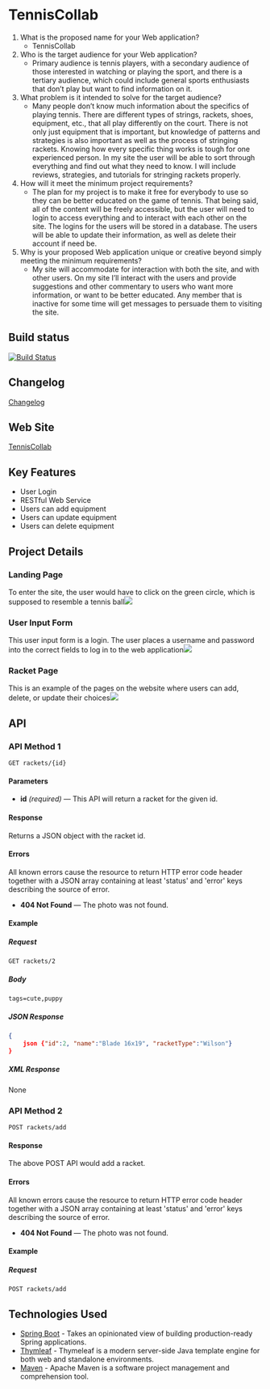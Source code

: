 # TennisCollab

1.	What is the proposed name for your Web application?
	- TennisCollab
2.	Who is the target audience for your Web application?
	- Primary audience is tennis players, with a secondary audience of those interested in watching or playing the sport, and there is a tertiary audience, which could include general sports enthusiasts that don’t play but want to find information on it.
3.	What problem is it intended to solve for the target audience?
	- Many people don’t know much information about the specifics of playing tennis.  There are different types of strings, rackets, shoes, equipment, etc., that all play differently on the court.  There is not only just equipment that is important, but knowledge of patterns and strategies is also important as well as the process of stringing rackets.  Knowing how every specific thing works is tough for one experienced person.  In my site the user will be able to sort through everything and find out what they need to know.  I will include reviews, strategies, and tutorials for stringing rackets properly. 
4.	How will it meet the minimum project requirements?
	- The plan for my project is to make it free for everybody to use so they can be better educated on the game of tennis.  That being said, all of the content will be freely accessible, but the user will need to login to access everything and to interact with each other on the site.  The logins for the users will be stored in a database.  The users will be able to update their information, as well as delete their account if need be.
5.	Why is your proposed Web application unique or creative beyond simply meeting the minimum requirements?
	- My site will accommodate for interaction with both the site, and with other users.  On my site I’ll interact with the users and provide suggestions and other commentary to users who want more information, or want to be better educated.  Any member that is inactive for some time will get messages to persuade them to visiting the site.


## Build status

[![Build Status](https://travis-ci.org/infsci2560sp17/full-stack-web.svg?branch=master)](https://travis-ci.org/infsci2560sp17/full-stack-web-jshankroff)

## Changelog

[Changelog](CHANGELOG.md)

## Web Site

[TennisCollab](https://whispering-tundra-49243.herokuapp.com)

## Key Features

* User Login
* RESTful Web Service
* Users can add equipment
* Users can update equipment 
* Users can delete equipment

## Project Details

### Landing Page

To enter the site, the user would have to click on the green circle, which is supposed to resemble a tennis ball![](https://cloud.githubusercontent.com/assets/25062496/25307923/d58f7138-2777-11e7-888e-85e6a6bfc298.png)

### User Input Form

This user input form is a login.  The user places a username and password into the correct fields to log in to the web application![](https://cloud.githubusercontent.com/assets/25062496/25307925/fcb55c1e-2777-11e7-9233-db5764437429.png)

### Racket Page

This is an example of the pages on the website where users can add, delete, or update their choices![](https://cloud.githubusercontent.com/assets/25062496/25309076/f4723f68-2790-11e7-96f0-24dedb18fce3.png)

## API

### API Method 1

    GET rackets/{id}

#### Parameters

- **id** _(required)_ — This API will return a racket for the given id.

#### Response

Returns a JSON object with the racket id.

#### Errors

All known errors cause the resource to return HTTP error code header together with a JSON array containing at least 'status' and 'error' keys describing the source of error.

- **404 Not Found** — The photo was not found.

#### Example

##### Request

    
    GET rackets/2

##### Body

    tags=cute,puppy


##### JSON Response

```json
{
    json {"id":2, "name":"Blade 16x19", "racketType":"Wilson"}
}
```

##### XML Response

None

### API Method 2

    POST rackets/add

#### Response

The above POST API would add a racket.

#### Errors

All known errors cause the resource to return HTTP error code header together with a JSON array containing at least 'status' and 'error' keys describing the source of error.

- **404 Not Found** — The photo was not found.

#### Example

##### Request

    POST rackets/add

## Technologies Used

- [Spring Boot](https://projects.spring.io/spring-boot/) - Takes an opinionated view of building production-ready Spring applications.
- [Thymleaf](http://www.thymeleaf.org/) - Thymeleaf is a modern server-side Java template engine for both web and standalone environments.
- [Maven](https://maven.apache.org/) - Apache Maven is a software project management and comprehension tool.
